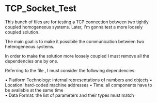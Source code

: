 # TCP_Socket_Test
This bunch of files are for testing a TCP connection between two tightly coupled homogeneous systems. Later, I'm gonna test a more loosely coupled solution. 

The main goal is to make it possibile the communication between two heterogeneous systems.

In order to make the solution more loosely coupled I must remove all the dependencies one by one.

Referring to the file , I must consider the following dependencies:

  • Platform Technology: internal representations of numbers and objects
  • Location: hard-coded machine addresses
  • Time: all components have to be available at the same time  
  • Data Format: the list of parameters and their types must match 
  
  
